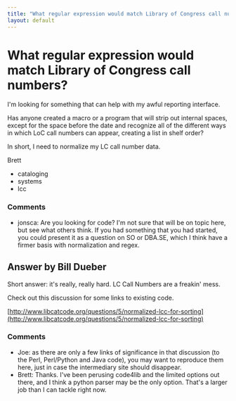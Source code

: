 ```yaml
---
title: "What regular expression would match Library of Congress call numbers?"
layout: default
---
```

What regular expression would match Library of Congress call numbers?
=====================
I'm looking for something that can help with my awful reporting
interface.

Has anyone created a macro or a program that will strip out internal
spaces, except for the space before the date and recognize all of the
different ways in which LoC call numbers can appear, creating a list in
shelf order?

In short, I need to normalize my LC call number data.

Brett

<ul class="tags"><li class="tag">cataloging</li><li class="tag">systems</li><li class="tag">lcc</li></ul>

### Comments ###
* jonsca: Are you looking for code? I'm not sure that will be on topic here, but
see what others think. If you had something that you had started, you
could present it as a question on SO or DBA.SE, which I think have a
firmer basis with normalization and regex.


Answer by Bill Dueber
----------------
Short answer: it's really, really hard. LC Call Numbers are a freakin'
mess.

Check out this discussion for some links to existing code.

[http://www.libcatcode.org/questions/5/normalized-lcc-for-sorting](http://www.libcatcode.org/questions/5/normalized-lcc-for-sorting)

### Comments ###
* Joe: as there are only a few links of significance in that discussion (to the
Perl, Perl/Python and Java code), you may want to reproduce them here,
just in case the intermediary site should disappear.
* Brett: Thanks. I've been perusing code4lib and the limited options out there,
and I think a python parser may be the only option. That's a larger job
than I can tackle right now.

